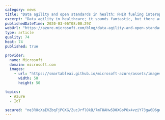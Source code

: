```yaml
---
category: news
title: "Data agility and open standards in health: FHIR fueling interoperability in Azure"
excerpt: "Data agility in healthcare; it sounds fantastic, but there are few data ecosystems as sophisticated and complex as healthcare. The path to data agility can often be elusive. Leaders in health are prioritizing and demanding cloud technology that works on open standards like Fast Healthcare Interoperability"
publishedDateTime: 2020-03-06T08:00:29Z
webUrl: "https://azure.microsoft.com/blog/data-agility-and-open-standards-in-health-fhir-fueling-interoperability-in-azure/"
type: article
quality: 74
heat: 74
published: true

provider:
  name: Microsoft
  domain: microsoft.com
  images:
    - url: "https://smartableai.github.io/microsoft-azure/assets/images/organizations/microsoft.com-50x50.jpg"
      width: 50
      height: 50

topics:
  - Azure
  - IoT

secured: "ne3RUcXaEVZbqFjPOXG/ZucJrflOkB/7mT8AHw5D0XGoPOx4vziY73gw6D6gqPhLV+9nYuOIBKEtstGUAuU+wY/TpZgdc+i75JUwtCoEpAbbDHoR49VMeAI/rxGTO0LFyJYqawnbj7CyzmIxxV2wRdEr+tc1kGH7wPGOJHqKLHUM90OndBvsOu6hdsQolF5dQJMExCmVPwzlUlGy1Zyzm81DJV9K0mKtG52zd9DX/jM9s09XI5umIJyAjavuZFg4QHYb0xibe2OT8Plh+e9Jw8q5zWsaszxqq026lPPqNsAxxCuzeMBQwFol9Lh2VB/vRKccR1WfHFoyx82KhHE8jw==;hkssIXTAGMsw3dPWi5e6DQ=="
---
```


